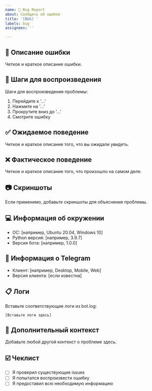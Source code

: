 ```yaml
---
name: 🐛 Bug Report
about: Сообщить об ошибке
title: '[BUG] '
labels: bug
assignees: ''

---
```


## 🐛 Описание ошибки
Четкое и краткое описание ошибки.

## 🔄 Шаги для воспроизведения
Шаги для воспроизведения проблемы:
1. Перейдите к '...'
2. Нажмите на '...'
3. Прокрутите вниз до '...'
4. Смотрите ошибку

## ✅ Ожидаемое поведение
Четкое и краткое описание того, что вы ожидали увидеть.

## ❌ Фактическое поведение
Четкое и краткое описание того, что произошло на самом деле.

## 📷 Скриншоты
Если применимо, добавьте скриншоты для объяснения проблемы.

## 💻 Информация об окружении
 - ОС: [например, Ubuntu 20.04, Windows 10]
 - Python версия: [например, 3.9.7]
 - Версия бота: [например, 1.0.0]

## 📱 Информация о Telegram
 - Клиент: [например, Desktop, Mobile, Web]
 - Версия клиента: [если известна]

## 📋 Логи
Вставьте соответствующие логи из bot.log:

```
[Вставьте логи здесь]
```

## 📝 Дополнительный контекст
Добавьте любой другой контекст о проблеме здесь.

## ☑️ Чеклист
- [ ] Я проверил существующие issues
- [ ] Я попытался воспроизвести ошибку
- [ ] Я предоставил всю необходимую информацию
